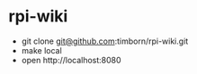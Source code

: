 # rpi-wiki

+ git clone git@github.com:timborn/rpi-wiki.git
+ make local
+ open http://localhost:8080
